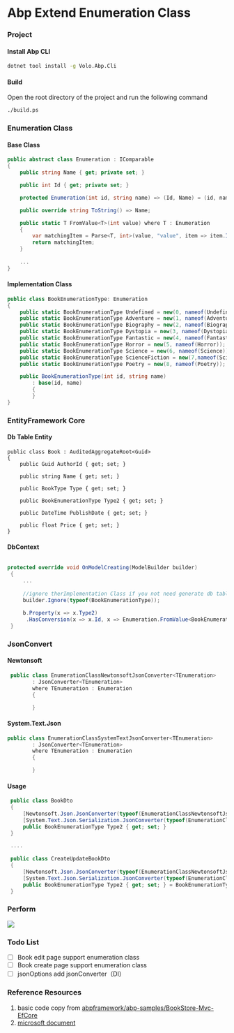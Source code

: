 # Abp Extend Enumeration Class
### Project

#### Install Abp CLI

```bash
dotnet tool install -g Volo.Abp.Cli
```

#### Build

Open the root directory of the project and run the following command

``` bash
./build.ps
```



### Enumeration Class

#### Base Class

```C#
public abstract class Enumeration : IComparable
{
    public string Name { get; private set; }

    public int Id { get; private set; }

    protected Enumeration(int id, string name) => (Id, Name) = (id, name);

    public override string ToString() => Name;

    public static T FromValue<T>(int value) where T : Enumeration
    {
        var matchingItem = Parse<T, int>(value, "value", item => item.Id == value);
        return matchingItem;
    }
        
    ...
}
```

#### Implementation Class

``` C#
public class BookEnumerationType: Enumeration
{
    public static BookEnumerationType Undefined = new(0, nameof(Undefined));
    public static BookEnumerationType Adventure = new(1, nameof(Adventure));
    public static BookEnumerationType Biography = new(2, nameof(Biography));
    public static BookEnumerationType Dystopia = new(3, nameof(Dystopia));
    public static BookEnumerationType Fantastic = new(4, nameof(Fantastic));
    public static BookEnumerationType Horror = new(5, nameof(Horror));
    public static BookEnumerationType Science = new(6, nameof(Science));
    public static BookEnumerationType ScienceFiction = new(7,nameof(ScienceFiction));
    public static BookEnumerationType Poetry = new(8, nameof(Poetry));

    public BookEnumerationType(int id, string name)
        : base(id, name)
        {
        }
}
```



### EntityFramework Core

#### Db Table Entity

    public class Book : AuditedAggregateRoot<Guid>
    {
        public Guid AuthorId { get; set; }
    
        public string Name { get; set; }
    
        public BookType Type { get; set; }
    
        public BookEnumerationType Type2 { get; set; }
    
        public DateTime PublishDate { get; set; }
    
        public float Price { get; set; }
    }

#### DbContext

``` C#

protected override void OnModelCreating(ModelBuilder builder)
 {
     ...
     
     //ignore therImplementation Class if you not need generate db table
     builder.Ignore(typeof(BookEnumerationType)); 
    
     b.Property(x => x.Type2)
      .HasConversion(x => x.Id, x => Enumeration.FromValue<BookEnumerationType>(x));
 }
```



### JsonConvert

#### Newtonsoft

``` C#
 public class EnumerationClassNewtonsoftJsonConverter<TEnumeration>
        : JsonConverter<TEnumeration>
        where TEnumeration : Enumeration
        {

        }
```

#### System.Text.Json

``` C#
public class EnumerationClassSystemTextJsonConverter<TEnumeration>
        : JsonConverter<TEnumeration>
        where TEnumeration : Enumeration
        {

        }
```

#### Usage

``` C#
 public class BookDto
 {
     [Newtonsoft.Json.JsonConverter(typeof(EnumerationClassNewtonsoftJsonConverter<BookEnumerationType>))]
     [System.Text.Json.Serialization.JsonConverter(typeof(EnumerationClassSystemTextJsonConverter<BookEnumerationType>))]
     public BookEnumerationType Type2 { get; set; }
 }

 ....
     
 public class CreateUpdateBookDto
 {
     [Newtonsoft.Json.JsonConverter(typeof(EnumerationClassNewtonsoftJsonConverter<BookEnumerationType>))]
     [System.Text.Json.Serialization.JsonConverter(typeof(EnumerationClassSystemTextJsonConverter<BookEnumerationType>))]
     public BookEnumerationType Type2 { get; set; } = BookEnumerationType.Undefined;
 }
```

 

### Perform

![](E:\Zack\github\ABP.DEMO\docs\enumerationClassEditAndSelect.gif)

### Todo List

- [ ] Book edit page support enumeration class
- [ ] Book create page support enumeration class
- [ ] jsonOptions add jsonConverter（DI）

### Reference Resources

1. basic code copy from [abpframework/abp-samples/BookStore-Mvc-EfCore](https://github.com/abpframework/abp-samples/tree/master/BookStore-Mvc-EfCore)
2. [microsoft document](https://docs.microsoft.com/en-us/dotnet/architecture/microservices/microservice-ddd-cqrs-patterns/enumeration-classes-over-enum-types)



